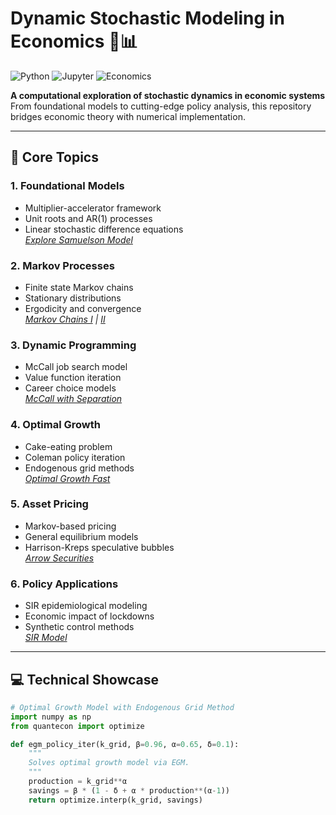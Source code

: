 # Dynamic Stochastic Modeling in Economics 🌌📊

![Python](https://img.shields.io/badge/Python-3.8%2B-blue?logo=python)
![Jupyter](https://img.shields.io/badge/Jupyter-Notebook-orange?logo=jupyter)
![Economics](https://img.shields.io/badge/Economics-Macro%2FQuant-8A2BE2)

**A computational exploration of stochastic dynamics in economic systems**  
From foundational models to cutting-edge policy analysis, this repository bridges economic theory with numerical implementation.

---

## 🧠 Core Topics

### 1. **Foundational Models**
- Multiplier-accelerator framework
- Unit roots and AR(1) processes
- Linear stochastic difference equations  
*[Explore Samuelson Model](https://python.quantecon.org/samuelson.html)*

### 2. **Markov Processes**
- Finite state Markov chains
- Stationary distributions
- Ergodicity and convergence  
*[Markov Chains I](https://intro.quantecon.org/markov_chains_I.html) | [II](https://intro.quantecon.org/markov_chains_II.html)*

### 3. **Dynamic Programming**
- McCall job search model
- Value function iteration
- Career choice models  
*[McCall with Separation](https://python.quantecon.org/mccall_model_with_separation.html)*

### 4. **Optimal Growth**
- Cake-eating problem
- Coleman policy iteration
- Endogenous grid methods  
*[Optimal Growth Fast](https://python.quantecon.org/optgrowth_fast.html)*

### 5. **Asset Pricing**
- Markov-based pricing
- General equilibrium models
- Harrison-Kreps speculative bubbles  
*[Arrow Securities](https://python.quantecon.org/ge_arrow.html)*

### 6. **Policy Applications**
- SIR epidemiological modeling
- Economic impact of lockdowns
- Synthetic control methods  
*[SIR Model](https://python.quantecon.org/sir_model.html)*

---

## 💻 Technical Showcase

```python
# Optimal Growth Model with Endogenous Grid Method
import numpy as np
from quantecon import optimize

def egm_policy_iter(k_grid, β=0.96, α=0.65, δ=0.1):
    """
    Solves optimal growth model via EGM.
    """
    production = k_grid**α
    savings = β * (1 - δ + α * production**(α-1))
    return optimize.interp(k_grid, savings)
```
